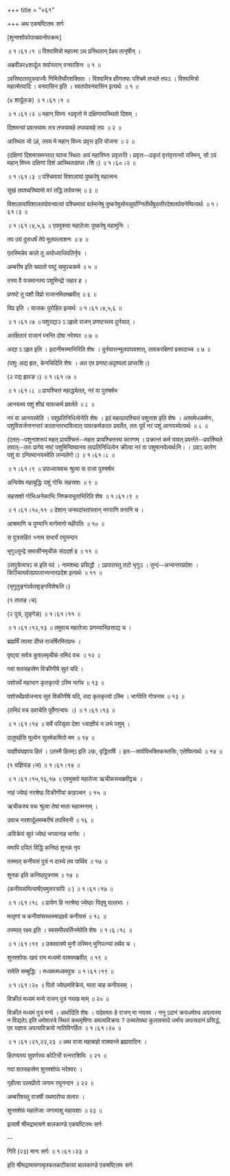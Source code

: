 +++
title = "०६१"

+++
अथ एकषष्टितमः सर्गः  

\[शुनश्शोफोपाख्यानोपक्रमः\]  

 ॥ १।६१।१ ॥ विश्वामित्रो महात्मा ऽथ प्रस्थितान् प्रेक्ष्य तानृषीन् ।  

अब्रवीन्नर४शार्दूल सर्वास्तान् वनवासिनः  ॥  १  ॥   

ऽवसिष्ठतत्पुत्रयाज्यैः निमित्तैर्घोरशक्तितः । विश्वामित्र क्षीणतपाः पश्चिमे तप्यते तपःऽ । विश्वामित्रो महात्मेत्यादि । वनवासिन इति । स्वतपोवनवासिन इत्यर्थः  ॥  १  ॥   

(४ शार्दूलःङ) ॥ १।६१।१ ॥   

 ॥ १।६१।२ ॥ महान् विघ्नः १प्रवृत्तो मे दक्षिणामास्थितो दिशम् ।  

दिशमन्यां प्रवत्स्यामः तत्र तप्स्यामहे तप्स्यामहे तपः  ॥  २  ॥   

आस्थितः यो ऽहं, तस्य मे महान् विघ्नः प्रवृत्त इति योजना  ॥  २  ॥   

(दक्षिणां दिशमासमन्तात् व्याप्य स्थितः अयं महाविघ्नः प्रवृत्तःति। प्रवृत्तः--प्रकृतं वृत्तंवृत्तान्तो यस्मिन्, सो ऽयं महान् विघ्नः दक्षिणां दिशं आस्थितःप्राप्तः।शि।) ॥ १।६०।२ ॥   

 ॥ १।६१।३ ॥ पश्चिमायां विशालायां पुष्करेषु महात्मनः  

सुखं तपश्चरिष्यामो वरं तद्धि तपोवनम्  ॥  ३  ॥   

विशालायांविशालतपोवनवत्यां पश्चिमायां वर्तमानेषु पुष्करेषुसोमसूर्याग्नितीर्थेषुतत्तीरदेशतपोवनेष्वित्यर्थः ॥ १।६१।३ ॥   

 ॥ १।६१।४,५,६ ॥ एवमुक्त्वा महातेजाः पुष्करेषु महामुनिः ।  

तप उग्रं दुराधर्षं तेपे मूलफलाशनः  ॥  ४  ॥   

एतस्मिन्नेव काले तु अयोध्याधिपतिर्नृपः ।  

अम्बरीष इति ख्यातो यष्टुं समुपचक्रमे  ॥  ५  ॥   

तस्य वै यजमानस्य पशुमिन्द्रो जहार ह ।  

प्रणष्टे तु पशौ विप्रो राजानमिदमब्रवीत्  ॥  ६  ॥   

विप्र इति । याजकः पुरोहित इत्यर्थः ॥ १।६१।४,५,६ ॥   

 ॥ १।६१।७ ॥ पशुरद्या२ ऽ ऽहृतो राजन् प्रणष्टस्तव दुर्नयात् ।  

अरक्षितारं राजानं घ्नन्ति दोषा नरेश्वर  ॥  ७  ॥   

अद्या ऽ ऽहृत इति । इदानीमस्माभिरिति शेषः । दुर्नयात्तन्मूलपापवशात्, तावकरक्षिणां प्रसादाच्च  ॥  ७  ॥   

(पशुः अद्य हृतः, केनचिदिति शेषः । अत एव प्रणष्टःअदृश्यतां प्राप्तःशि।)  

(२ रद्य हृतःङ।) ॥ १।६१।७ ॥   

 ॥ १।६१।८ ॥ प्रायश्चित्तं महाद्ध्येतत्, नरं वा पुरुषर्षभ  

आनयस्व पशुं शीघ्रं यावत्कर्म प्रवर्तते  ॥  ८  ॥   

नरं वा आनयस्वेति । पशुप्रतिनिधित्वेनेति शेषः । इदं महत्प्रायश्चित्तं पशुनाश इति शेषः । अश्वमेधकर्मणः, पशुविसर्जनानन्तरं कालान्तरभावित्वात् यावत्कर्मकालः प्रवर्तेत, ततः पूर्वं नरं पशुं आनयस्वेत्यर्थः  ॥  ८  ॥   

(एतत्--पशुनाशरूपं महत् प्रायश्चित्तं--महतः प्रायश्चित्तस्य कारणम् । प्रक्रान्तं कर्म यावत् प्रवर्त्तते--प्रवर्तिष्यते तावत्--ततः प्रागेव नष्टं पशुमिन्विष्यानय तत्प्रतिनिधित्वेन क्रीत्वा नरं वा पशुमानयेत्यर्थःनि। । ऽवाऽ कारेण पशुं वा ऽन्विष्यानयस्वेति लभ्यतेगो।) ॥ १।६१।८ ॥   

 ॥ १।६१।९ ॥ उपाध्यायवचः श्रुत्वा स राजा पुरुषर्षभ  

अन्वियेष महाबुद्धिः पशुं गोभिः सहस्रशः  ॥  ९  ॥   

सहस्रशो गोभिःअनेकाभिः निष्क्रयभूताभिरिति शेषः ॥ १।६१।९ ॥   

 ॥ १।६१।१०,११ ॥ देशान् जनपदांस्तांस्तान् नगराणि वनानि च ।  

आश्रमाणि च पुण्यानि मार्गमाणो महीपतिः  ॥  १०  ॥   

स पुत्रसहितं १नाम सभार्यं रघुनन्दन  

भृगु२तुन्द्रे समासीनमृचीकं संददर्श ह  ॥  ११  ॥   

ऽसपुत्रेत्यत्रऽ स इति पदं । नामशब्दः प्रसिद्धौ । ऽप्रपातस्तु तटो भृगुःऽ । तुन्दं--अभ्यन्तरप्रदेशः । किञ्चित्पर्वतप्रपाताभ्यन्तरप्रदेश इत्यर्थः  ॥  ११  ॥   

(भृगुतुङ्गंपर्वतशृङ्गविशेषःति।)  

(१ तातङ।च)  

(२ पुत्रं, तुङ्गेङ) ॥ १।६१।११ ॥   

 ॥ १।६१।१२,१३ ॥ तमुवाच महातेजाः प्रणम्याभिप्रसाद्य च ।  

ब्रह्मर्षिं तपसा दीप्तं राजर्षिरमितप्रभः ।  

पृष्ट्वा सर्वत्र कुशलमृचीकं तमिदं वचः  ॥  १२  ॥   

गवां शतसहस्रेण विक्रीणीषे सुतं यदि ।  

पशोरर्थे महाभाग कृतकृत्यो ऽस्मि भार्गव  ॥  १३  ॥   

पशोरर्थेप्रयोजनाय सुतं विकीणीषे यदि, तदा कृतकृत्यो ऽस्मि । भार्गवेति गोत्रनाम  ॥  १३  ॥   

(तमिदं वच उवाचेति पूर्वेणान्वयः ।) ॥ १।६१।१३ ॥   

 ॥ १।६१।१४ ॥ सर्वे परिसृता देशा १याज्ञीयं न लभे पशुम् ।  

दातुमर्हसि मूल्येन सुतमेकमितो मम  ॥  १४  ॥   

याज्ञीयंयज्ञाय हितं । ऽतस्मै हितम्ऽ इति २छः, वृद्धिरार्षि । इतः--सार्वविभक्तिकस्तसिः, एतेष्वित्यर्थः  ॥  १४  ॥   

(१ यज्ञिंयंङ।ज) ॥ १।६१।१४ ॥   

 ॥ १।६१।१५,१६,१७ ॥ एवमुक्तो महातेजा ऋचीकस्त्वब्रवीद्वचः ।  

नाहं ज्येष्ठं नरश्रेष्ठ विक्रीणीयां कछञ्चन  ॥  १५  ॥   

ऋचीकस्य वचः श्रुत्वा तेषां माता महात्मनाम् ।  

उवाच नरशार्दूलमम्बरीषं तपस्विनी  ॥  १६  ॥   

अविक्रेयं सुतं ज्येष्ठं भगवानाह भार्गवः ।  

ममापि दयितं विद्धि कनिष्ठं शुनकं नृप  

तस्मात् कनीयसं पुत्रं न दास्ये तव पार्थिव  ॥  १७  ॥   

शुनक इति कनिष्ठपुत्रनाम  ॥  १७  ॥   

(कनीयसमित्यार्षंएवमुत्तरत्रापि  ॥ ) ॥ १।६१।१७ ॥   

 ॥ १।६१।१८ ॥ प्रायेण हि नरश्रेष्ठ ज्येष्ठाः पितृषु वल्लभाः ।  

मातृणां च कनीयांसस्तस्माद्रक्ष्ये कनीयसं  ॥  १८  ॥   

तस्मात् रक्ष्य इति । स्वसमीपवर्तिनमेवेति शेषः ॥ १।६।१८ ॥   

 ॥ १।६१।१९ ॥ उक्तवाक्ये मुनौ तस्मिन् मुनिपत्न्यां तथैव च ।  

शुनश्शोफः खयं राम मध्यमो वाक्यमब्रवीत्  ॥  १९  ॥   

रामेति सम्बुद्धिः । मध्यमःमध्यमपुत्रः ॥ १।६१।१९ ॥   

 ॥ १।६१।२० ॥ पितो ज्येष्ठमविक्रेयं, माता चाह कनीयसम् ।  

विक्रीतं मध्यमं मन्ये राजन् पुत्रं नयख माम्  ॥  २०  ॥   

विक्रीतं मध्यमं पुत्रं मन्ये । अर्थादिति शेषः । यदेवमतः हे राजन् मा नयस्व । ननु ऽदानं क्रयधर्मश्च अपत्यस्य न विद्यतेऽ इति धर्मशास्त्रे स्थितं कथमृषिणा अपत्यविक्रयः ? उच्यतेयथा कुलावसादे धर्माय अपत्यदानं प्रसिद्धं, एव यज्ञाय अपत्यविक्रयो नातिविगर्हितः ॥ १।६१।२० ॥   

 ॥ १।६१।२१,२२,२३ ॥ अथ राजा महाबाहो वाक्यान्ते ब्रह्मवादिनः ।  

हिरण्यस्य सुवर्णस्य कोटिभी रत्नराशिभिः  ॥  २१  ॥   

गवां शतसहस्रेण शुनश्शोफं नरेश्वरः ।  

गृहीत्वा परमप्रीतो जगाम रघुनन्दन  ॥  २२  ॥   

अम्बरीषस्तु राजर्षी रथमारोप्य सत्वरः ।  

शुनश्शेफं महातेजाः जगामाशु महायशाः  ॥  २३  ॥   

इत्यार्षे श्रीमद्रामायणे बालकाण्डे एकषष्टितमः सर्गः  

--  

गिरि (२३) मानः सर्गः ॥ १।६१।२३ ॥   

इति श्रीमद्रामायणामृतकतकटीकायां बालकाण्डे एकषष्टितमः सर्गः  

  

